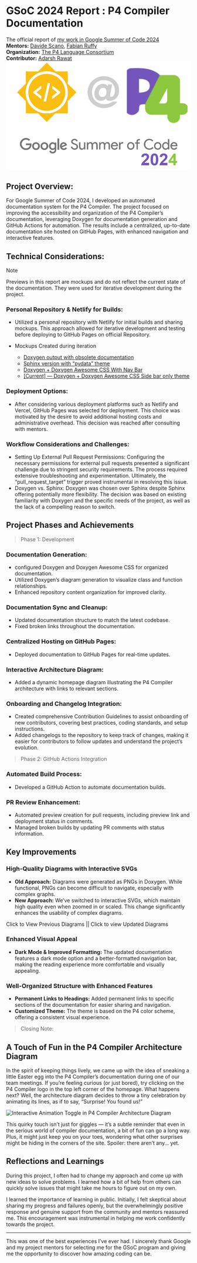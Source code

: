 # GSoC 2024 Report : P4 Compiler Documentation
The official report of [my work in Google Summer of Code 2024](https://github.com/user-attachments/assets/f026bbfb-4790-4a58-98fb-4a5b28be1cda) <br>
**Mentors:** [Davide Scano](https://github.com/Dscano), [Fabian Ruffy](https://github.com/fruffy) <br>
**Organization:** [The P4 Language Consortium](https://p4.org/) <br>
**Contributor:** [Adarsh Rawat](https://github.com/AdarshRawat1) <br>
![alt text](image.png)

## Project Overview:
For Google Summer of Code 2024, I developed an automated documentation system for the P4 Compiler. The project focused on improving the accessibility and organization of the P4 Compiler’s documentation, leveraging Doxygen for documentation generation and GitHub Actions for automation. The results include a centralized, up-to-date documentation site hosted on GitHub Pages, with enhanced navigation and interactive features.

## Technical Considerations:
> [!NOTE]  
> Previews in this report are mockups and do not reflect the current state of the documentation. They were used for iterative development during the project.
### Personal Repository & Netlify for Builds:
- Utilized a personal repository with Netlify for initial builds and sharing mockups. This approach allowed for iterative development and testing before deploying to GitHub Pages on official Repository.

- Mockups Created during iteration
  - [Doxygen output with obsolete documentation](https://p4-compiler-docs.netlify.app/)
  - [Sphinx version with “pydata” theme](https://p4-docs.netlify.app/)
  - [Doxygen + Doxygen Awesome CSS With Nav Bar](https://661bbb9fb70e8b584e959c0e--p4c-pototype3.netlify.app/)
  - [[Current] — Doxygen + Doxygen Awesome CSS Side bar only theme](https://p4lang.github.io/p4c/)

### Deployment Options:
- After considering various deployment platforms such as Netlify and Vercel, GitHub Pages was selected for deployment. This choice was motivated by the desire to avoid additional hosting costs and administrative overhead. This decision was reached after consulting with mentors.

### Workflow Considerations and Challenges:
- Setting Up External Pull Request Permissions: Configuring the necessary permissions for external pull requests presented a significant challenge due to stringent security requirements. The process required extensive troubleshooting and experimentation. Ultimately, the “pull_request_target” trigger proved instrumental in resolving this issue.
- Doxygen vs. Sphinx: Doxygen was chosen over Sphinx despite Sphinx offering potentially more flexibility. The decision was based on existing familiarity with Doxygen and the specific needs of the project, as well as the lack of a compelling reason to switch.


## Project Phases and Achievements

> Phase 1: Development

### Documentation Generation:
- configured Doxygen and Doxygen Awesome CSS for organized documentation.
- Utilized Doxygen’s diagram generation to visualize class and function relationships.
- Enhanced repository content organization for improved clarity.
  
### Documentation Sync and Cleanup:
- Updated documentation structure to match the latest codebase.
- Fixed broken links throughout the documentation.
### Centralized Hosting on GitHub Pages:
- Deployed documentation to GitHub Pages for real-time updates.
### Interactive Architecture Diagram:
- Added a dynamic homepage diagram illustrating the P4 Compiler architecture with links to relevant sections.
### Onboarding and Changelog Integration:
- Created comprehensive Contribution Guidelines to assist onboarding of new contributors, covering best practices, coding standards, and setup instructions.
- Added changelogs to the repository to keep track of changes, making it easier for contributors to follow updates and understand the project’s evolution.

> Phase 2: GitHub Actions Integration

### Automated Build Process:
- Developed a GitHub Action to automate documentation builds.
### PR Review Enhancement:
- Automated preview creation for pull requests, including preview link and deployment status in comments.
- Managed broken builds by updating PR comments with status information.
## Key Improvements

### High-Quality Diagrams with Interactive SVGs

- **Old Approach:** Diagrams were generated as PNGs in Doxygen. While functional, PNGs can become difficult to navigate, especially with complex graphs.
- **New Approach:** We’ve switched to interactive SVGs, which maintain high quality even when zoomed in or scaled. This change significantly enhances the usability of complex diagrams.

Click to View Previous Diagrams || Click to view Updated Diagrams

### Enhanced Visual Appeal
- **Dark Mode & Improved Formatting:** The updated documentation features a dark mode option and a better-formatted navigation bar, making the reading experience more comfortable and visually appealing.
### Well-Organized Structure with Enhanced Features
- **Permanent Links to Headings:** Added permanent links to specific sections of the documentation for easier sharing and navigation.
- **Customized Theme:** The theme is based on the P4 color scheme, offering a consistent visual experience.

> Closing Note:

## A Touch of Fun in the P4 Compiler Architecture Diagram
In the spirit of keeping things lively, we came up with the idea of sneaking a little Easter egg into the P4 Compiler’s documentation during one of our team meetings. If you’re feeling curious (or just bored), try clicking on the P4 Compiler logo in the top left corner of the homepage. What happens next? Well, the architecture diagram decides to throw a tiny celebration by animating its lines, as if to say, “Surprise! You found us!”

![Interactive Animation Toggle in P4 Compiler Architecture Diagram](https://github.com/user-attachments/assets/da586665-08b7-42ff-93ea-461903161317)

This quirky touch isn’t just for giggles — it’s a subtle reminder that even in the serious world of compiler documentation, a bit of fun can go a long way. Plus, it might just keep you on your toes, wondering what other surprises might be hiding in the corners of the site. Spoiler: there aren’t any… yet.

## Reflections and Learnings
During this project, I often had to change my approach and come up with new ideas to solve problems. I learned how a bit of help from others can quickly solve issues that might take me hours to figure out on my own.

I learned the importance of learning in public. Initially, I felt skeptical about sharing my progress and failures openly, but the overwhelmingly positive response and genuine support from the community and mentors reassured me. This encouragement was instrumental in helping me work confidently towards the project.

<hr>
This was one of the best experiences I’ve ever had. I sincerely thank Google and my project mentors for selecting me for the GSoC program and giving me the opportunity to discover how amazing coding can be.

